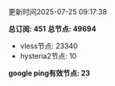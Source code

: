 更新时间2025-07-25 09:17:38

**总订阅: 451**
**总节点: 49694**
- vless节点: 23340
- hysteria2节点: 10

**google ping有效节点: 23**

